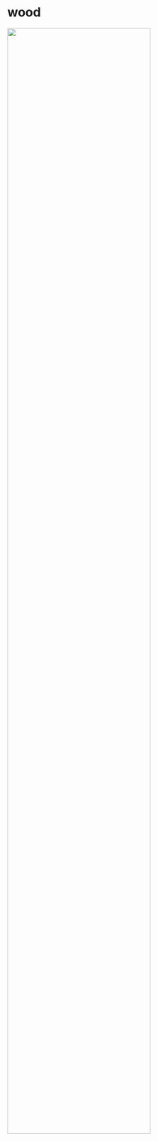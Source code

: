 # wood
<img width="80%" src="https://github.com/SJvaca30/wood/assets/122259127/6669f84e-66fe-4a60-9f52-8c7b2f5c84bb"/>
